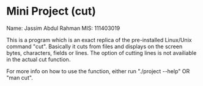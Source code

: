 # Mini Project (cut)

Name: Jassim Abdul Rahman
MIS: 111403019

This is a program which is an exact replica of the pre-installed Linux/Unix command "cut". Basically it cuts from files and displays on the screen bytes, characters, fields or lines. The option of cutting lines is not availiable in the actual cut function.

For more info on how to use the function, either run "./project --help" OR "man cut".




